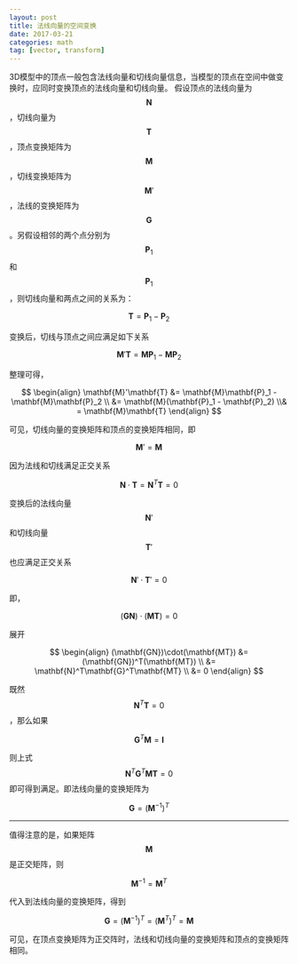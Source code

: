 ```yaml
---
layout: post
title: 法线向量的空间变换
date: 2017-03-21
categories: math
tag: [vector, transform]
---
```


3D模型中的顶点一般包含法线向量和切线向量信息，当模型的顶点在空间中做变换时，应同时变换顶点的法线向量和切线向量。
假设顶点的法线向量为$$\mathbf{N}$$，切线向量为$$\mathbf{T}$$，顶点变换矩阵为$$\mathbf{M}$$，切线变换矩阵为$$\mathbf{M}'$$，法线的变换矩阵为$$\mathbf{G}$$。另假设相邻的两个点分别为$$\mathbf{P}_1$$和$$\mathbf{P}_1$$，则切线向量和两点之间的关系为：

$$
\mathbf{T} = \mathbf{P}_1 - \mathbf{P}_2
$$

变换后，切线与顶点之间应满足如下关系

$$
\mathbf{M}'\mathbf{T} = \mathbf{M}\mathbf{P}_1 - \mathbf{M}\mathbf{P}_2
$$

整理可得，

$$
\begin{align}
\mathbf{M}'\mathbf{T} &= \mathbf{M}\mathbf{P}_1 - \mathbf{M}\mathbf{P}_2 \\
&= \mathbf{M}(\mathbf{P}_1 - \mathbf{P}_2) \\&
= \mathbf{M}\mathbf{T}
\end{align}
$$

可见，切线向量的变换矩阵和顶点的变换矩阵相同，即

$$
\mathbf{M}' = \mathbf{M}
$$

因为法线和切线满足正交关系

$$
\mathbf{N}\cdot\mathbf{T} = \mathbf{N}^T\mathbf{T} = 0
$$

变换后的法线向量$$\textbf{N}'$$和切线向量$$\textbf{T}'$$也应满足正交关系

$$
\mathbf{N}'\cdot\mathbf{T}' = 0
$$

即，

$$
(\mathbf{GN})\cdot(\mathbf{MT}) = 0
$$

展开

$$
\begin{align}
(\mathbf{GN})\cdot(\mathbf{MT}) &= 
(\mathbf{GN})^T(\mathbf{MT}) \\
&= \mathbf{N}^T\mathbf{G}^T\mathbf{MT} \\
&= 0
\end{align}
$$
 
既然$$\mathbf{N}^T\mathbf{T} = 0$$，那么如果

$$\mathbf{G}^T\mathbf{M} = \mathbf{I} $$

则上式$$\mathbf{N}^T\mathbf{G}^T\mathbf{MT} = 0$$即可得到满足。即法线向量的变换矩阵为

$$
\mathbf{G} = (\mathbf{M}^{-1})^T
$$

*************************


值得注意的是，如果矩阵$$\mathbf{M}$$是正交矩阵，则

$$
\mathbf{M}^{-1} = \mathbf{M}^{T}
$$

代入到法线向量的变换矩阵，得到

$$
\mathbf{G} = (\mathbf{M}^{-1})^T = (\mathbf{M}^{T})^T = \mathbf{M}
$$

可见，在顶点变换矩阵为正交阵时，法线和切线向量的变换矩阵和顶点的变换矩阵相同。
